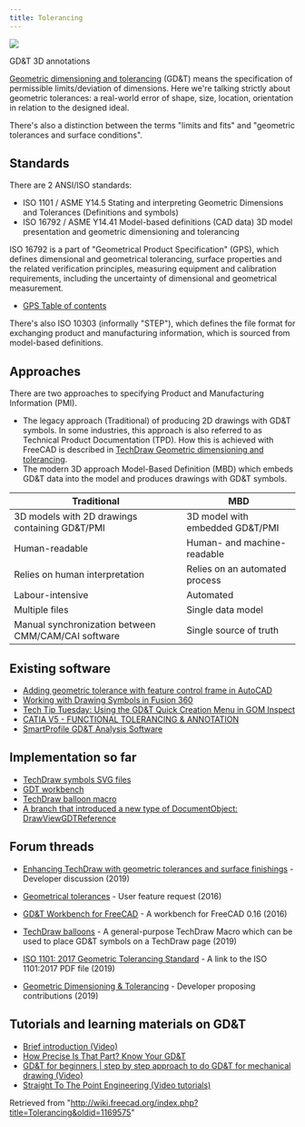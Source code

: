 ```yaml
---
title: Tolerancing
---
```


![](/images/Tolerancing_Annotated_Design_Model.png)

GD&T 3D annotations

[Geometric dimensioning and tolerancing](https://en.wikipedia.org/wiki/Geometric_dimensioning_and_tolerancing) (GD&T) means the specification of permissible limits/deviation of dimensions. Here we're talking strictly about geometric tolerances: a real-world error of shape, size, location, orientation in relation to the designed ideal.

There's also a distinction between the terms "limits and fits" and "geometric tolerances and surface conditions".

## Standards

There are 2 ANSI/ISO standards:

- ISO 1101 / ASME Y14.5 Stating and interpreting Geometric Dimensions and Tolerances (Definitions and symbols)
- ISO 16792 / ASME Y14.41 Model-based definitions (CAD data) 3D model presentation and geometric dimensioning and tolerancing

ISO 16792 is a part of "Geometrical Product Specification" (GPS), which defines dimensional and geometrical tolerancing, surface properties and the related verification principles, measuring equipment and calibration requirements, including the uncertainty of dimensional and geometrical measurement.

- [GPS Table of contents](https://www.iso.org/files/live/sites/isoorg/files/archive/pdf/en/gps_toc_.pdf)

There's also ISO 10303 (informally "STEP"), which defines the file format for exchanging product and manufacturing information, which is sourced from model-based definitions.

## Approaches

There are two approaches to specifying Product and Manufacturing Information (PMI).

- The legacy approach (Traditional) of producing 2D drawings with GD&T symbols. In some industries, this approach is also referred to as Technical Product Documentation (TPD). How this is achieved with FreeCAD is described in [TechDraw Geometric dimensioning and tolerancing](/TechDraw_Geometric_dimensioning_and_tolerancing "TechDraw Geometric dimensioning and tolerancing").
- The modern 3D approach Model-Based Definition (MBD) which embeds GD&T data into the model and produces drawings with GD&T symbols.

| Traditional                                         | MBD                             |
| --------------------------------------------------- | ------------------------------- |
| 3D models with 2D drawings containing GD&T/PMI      | 3D model with embedded GD&T/PMI |
| Human-readable                                      | Human- and machine-readable     |
| Relies on human interpretation                      | Relies on an automated process  |
| Labour-intensive                                    | Automated                       |
| Multiple files                                      | Single data model               |
| Manual synchronization between CMM/CAM/CAI software | Single source of truth          |

## Existing software

- [Adding geometric tolerance with feature control frame in AutoCAD](https://www.youtube.com/watch?v=C4c_kJtwtxc)
- [Working with Drawing Symbols in Fusion 360](https://www.youtube.com/watch?v=sVxuIgLgsKk)
- [Tech Tip Tuesday: Using the GD&T Quick Creation Menu in GOM Inspect](https://www.youtube.com/watch?v=Os1PVdb4UU8)
- [CATIA V5 - FUNCTIONAL TOLERANCING & ANNOTATION](https://www.youtube.com/watch?v=WQUjodi7Izs)
- [SmartProfile GD&T Analysis Software](https://www.youtube.com/watch?v=0z7IoDiVYMY)

## Implementation so far

- [TechDraw symbols SVG files](https://github.com/FreeCAD/FreeCAD/commits/master/src/Mod/TechDraw/Symbols/gd-and-t)
- [GDT workbench](https://github.com/juanvanyo/FreeCAD-GDT)
- [TechDraw balloon macro](https://github.com/reox/FreeCAD_macros/blob/b6731feb10573e2d21781ce161c8ec7e894d1b73/TDCustomFormat.FCMacro)
- [A branch that introduced a new type of DocumentObject: DrawViewGDTReference](https://github.com/lidiriel/FreeCAD/commits/gdt-reference2)

## Forum threads

- [Enhancing TechDraw with geometric tolerances and surface finishings](https://forum.freecadweb.org/viewtopic.php?f=35&t=41726) - Developer discussion (2019)

- [Geometrical tolerances](https://forum.freecadweb.org/viewtopic.php?t=15497) - User feature request (2016)
- [GD&T Workbench for FreeCAD](https://forum.freecadweb.org/viewtopic.php?f=10&t=22072) - A workbench for FreeCAD 0.16 (2016)
- [TechDraw balloons](https://www.forum.freecadweb.org/viewtopic.php?f=9&t=35392) - A general-purpose TechDraw Macro which can be used to place GD&T symbols on a TechDraw page (2019)
- [ISO 1101: 2017 Geometric Tolerancing Standard](https://forum.freecadweb.org/viewtopic.php?f=35&t=35887) - A link to the ISO 1101:2017 PDF file (2019)
- [Geometric Dimensioning & Tolerancing](https://forum.freecadweb.org/viewtopic.php?t=42426) - Developer proposing contributions (2019)

## Tutorials and learning materials on GD&T

- [Brief introduction (Video)](https://www.youtube.com/watch?v=P5GT9ZSRYl0)
- [How Precise Is That Part? Know Your GD&T](https://hackaday.com/2018/10/04/how-precise-is-that-part-know-your-gdt/)
- [GD&T for beginners | step by step approach to do GD&T for mechanical drawing (Video)](https://www.youtube.com/watch?v=-3tN7KvDUjQ)
- [Straight To The Point Engineering (Video tutorials)](https://www.youtube.com/c/StraightToThePointEngineering/videos?view=0&sort=da&flow=grid)

Retrieved from "<http://wiki.freecad.org/index.php?title=Tolerancing&oldid=1169575>"
